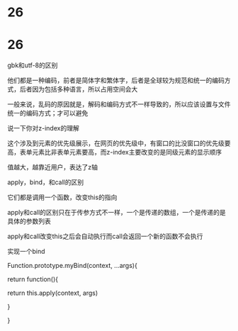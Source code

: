 # 26

# 26

gbk和utf-8的区别

他们都是一种编码，前者是简体字和繁体字，后者是全球较为规范和统一的编码方式，后者因为包括多种语言，所以占用空间会大

一般来说，乱码的原因就是，解码和编码方式不一样导致的，所以应该设置与文件统一的编码方式；才可以避免

说一下你对z-index的理解

这个涉及到元素的优先级展示，在网页的优先级中，有窗口的比没窗口的优先级要高，表单元素比非表单元素要高，而z-index主要改变的是同级元素的显示顺序

值越大，越靠近用户，表达了z轴

apply，bind，和call的区别

它们都是调用一个函数，改变this的指向

apply和call的区别只在于传参方式不一样，一个是传递的数组，一个是传递的是具体的参数列表

apply和call改变this之后会自动执行而call会返回一个新的函数不会执行

实现一个bind

Function.prototype.myBind(context, ...args){

return function(){

return this.apply(context, args)

}

}